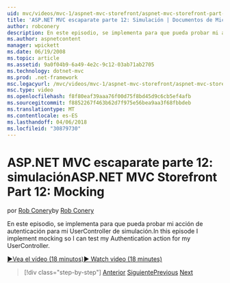 ```yaml
---
uid: mvc/videos/mvc-1/aspnet-mvc-storefront/aspnet-mvc-storefront-part-12-mocking
title: 'ASP.NET MVC escaparate parte 12: Simulación | Documentos de Microsoft'
author: robconery
description: En este episodio, se implementa para que pueda probar mi acción de autenticación para mi UserController de simulación.
ms.author: aspnetcontent
manager: wpickett
ms.date: 06/19/2008
ms.topic: article
ms.assetid: 9a0f04b9-6a49-4e2c-9c12-03ab71ab2705
ms.technology: dotnet-mvc
ms.prod: .net-framework
msc.legacyurl: /mvc/videos/mvc-1/aspnet-mvc-storefront/aspnet-mvc-storefront-part-12-mocking
msc.type: video
ms.openlocfilehash: f8f80eaf39aaa76f00d75f8bd45d9c6cb5ef4afb
ms.sourcegitcommit: f8852267f463b62d7f975e56bea9aa3f68fbbdeb
ms.translationtype: MT
ms.contentlocale: es-ES
ms.lasthandoff: 04/06/2018
ms.locfileid: "30879730"
---
```

<a name="aspnet-mvc-storefront-part-12-mocking"></a><span data-ttu-id="499c5-103">ASP.NET MVC escaparate parte 12: simulación</span><span class="sxs-lookup"><span data-stu-id="499c5-103">ASP.NET MVC Storefront Part 12: Mocking</span></span>
====================
<span data-ttu-id="499c5-104">por [Rob Conery](https://github.com/robconery)</span><span class="sxs-lookup"><span data-stu-id="499c5-104">by [Rob Conery](https://github.com/robconery)</span></span>

<span data-ttu-id="499c5-105">En este episodio, se implementa para que pueda probar mi acción de autenticación para mi UserController de simulación.</span><span class="sxs-lookup"><span data-stu-id="499c5-105">In this episode I implement mocking so I can test my Authentication action for my UserController.</span></span>

[<span data-ttu-id="499c5-106">&#9654;Vea el vídeo (18 minutos)</span><span class="sxs-lookup"><span data-stu-id="499c5-106">&#9654; Watch video (18 minutes)</span></span>](https://channel9.msdn.com/Blogs/ASP-NET-Site-Videos/aspnet-mvc-storefront-part-12-mocking)

> [!div class="step-by-step"]
> <span data-ttu-id="499c5-107">[Anterior](aspnet-mvc-storefront-part-11-hooking-up-the-shopping-cart-and-using-components.md)
> [Siguiente](aspnet-mvc-storefront-part-13-dependency-injection.md)</span><span class="sxs-lookup"><span data-stu-id="499c5-107">[Previous](aspnet-mvc-storefront-part-11-hooking-up-the-shopping-cart-and-using-components.md)
[Next](aspnet-mvc-storefront-part-13-dependency-injection.md)</span></span>

